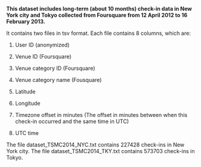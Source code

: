 **This dataset includes long-term (about 10 months) check-in data in New York city and Tokyo collected from Foursquare from 12 April 2012 to 16 February 2013.**

It contains two files in tsv format. Each file contains 8 columns, which are:

1. User ID (anonymized)

2. Venue ID (Foursquare)

3. Venue category ID (Foursquare)

4. Venue category name (Fousquare)

5. Latitude

6. Longitude

7. Timezone offset in minutes (The offset in minutes between when this check-in occurred and the same time in UTC)

8. UTC time

   

The file dataset_TSMC2014_NYC.txt contains 227428 check-ins in New York city.
The file dataset_TSMC2014_TKY.txt contains 573703 check-ins in Tokyo.

